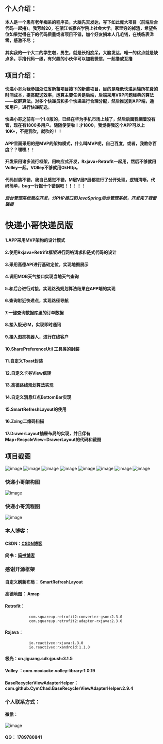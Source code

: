 ## 个人介绍：

####     本人是一个患有老年痴呆的程序员，大脑先天发达，写下如此庞大项目（前端后台代码一起撸）。我芳龄20，在浙江省嘉兴学院上社会大学。家里穷的掉渣，希望各位如果觉得在下的代码质量或者项目不错，加个好友捐本人几毛钱，在线临表涕零，感激不尽 ；

####     其实我的一个大二的学生啦，男生，就是长相痴呆，大脑发达，唯一的优点就是缺点多。手撸代码一级，有兴趣的小伙伴可以加我微信，一起撸或互撸


## 项目介绍：

####    快递小哥为我参加浙江省新苗项目接下的新苗项目，目的是降低快递运输所花费的时间成本，提高配送效率，运算主要任务是后端，后端采用VRP问题经典的算法——蚁群算法。对多个快递员和多个快递进行合理分配，然后推送到APP端，通知用户，进行快递配送。

####    快递小哥之前有一个1.0版的，已经在华为手机市场上线了，然后后面我搁着没有管，现在有1800多用户。随随便便啦！才1800，我觉得我这个APP可以上10K+，不是我吹，就吹的！！

####    APP里面采用的是MVP的架构模式，什么叫MVP呢，自己百度，或者，我教你百度？？嘿嘿！！
  
####    开发采用诸多流行框架，用响应式开发，Rxjava+Retrofit一起用，然后不够就用Volley一起。VOlley不够就用OkHttp。

####    代码封装不错，我自己感觉不错，M层V层P层都进行了分开处理，逻辑清晰，代码简单，bug一行报十个错误吧！！！！！


##### 后台管理系统我在开发，分PHP接口和JavaSpring后台管理系统，开发完了我留链接

# 快递小哥快递员版

#### 1.APP采用MVP架构的设计模式

#### 2.使用Rxjava+Retrifit框架进行网络请求和链式代码的设计

#### 3.采用高德API进行基础定位，实现地图展示

#### 4.调用MOB天气接口实现当地天气查询

#### 5.和后台进行对接，实现路劲规划算法结果在APP端的实现

#### 6.查询附近快递点，实现路径导航

#### 7.一键查询数据库里的订单数据

#### 8.接入极光IM，实现即时通讯

#### 9.接入图灵机器人，进行在线客户

#### 10.SharePreferenceUtil 工具类的封装

#### 11.自定义Toast封装

#### 12.自定义卡券View疯转

#### 13.高德路线规划算法实现

#### 14.自定义消息红点BottomBar实现

#### 15.SmartRefreshLayout的使用

#### 16.Zxing二维码扫描

#### 17.DrawerLayout抽屉布局的实现，并且伴有Map+RecycleView+DrawerLayout的代码和截图


## 项目截图
![image](http://bmob-cdn-20920.b0.upaiyun.com/2018/08/06/5c033a2f404c1e568056767f38018320.png)
![image](http://bmob-cdn-20920.b0.upaiyun.com/2018/08/06/84ab34cc40e43f5a803849f614aa0e11.png)
![image](http://bmob-cdn-20920.b0.upaiyun.com/2018/08/06/0724654f40c1f8dd8094cb828d548ebf.png)
![image](http://bmob-cdn-20920.b0.upaiyun.com/2018/08/06/b40c08804068e7b68051aa8f61761e09.png)
![image](http://bmob-cdn-20920.b0.upaiyun.com/2018/08/06/48b3ed36400a1660803eea75abe0fba2.png)
![image](http://bmob-cdn-20920.b0.upaiyun.com/2018/08/06/75314f5d403ef1b480d5babe758526c6.png)
![image](http://bmob-cdn-20920.b0.upaiyun.com/2018/08/06/139aa80e407b91b180b5b1b9517c0b8a.png)
![image](http://bmob-cdn-20920.b0.upaiyun.com/2018/08/06/f2c8109140524f8380cf44f58bff3c8c.png)



### 快递小哥架构图

![image](http://bmob-cdn-20920.b0.upaiyun.com/2018/09/30/6f586dac40a74f1080a85e0eb83af56f.png)

### 快递小哥流程图
![image](http://bmob-cdn-20920.b0.upaiyun.com/2018/09/30/89a1dd62407e7db180f1b89ae1f8d53d.png)


### 本人博客：
#### CSDN：[CSDN博客](https://blog.csdn.net/qq_33163983 "悬停显示")  
#### 简书：[简书博客](https://www.jianshu.com/u/a09ef2f2fe67 "悬停显示")  


### 感谢开源框架
#### 自定义刷新布局： SmartRefreshLayout
#### 高德地图： Amap
#### Retrofit： 
               com.squareup.retrofit2:converter-gson:2.3.0
               com.squareup.retrofit2:adapter-rxjava:2.3.0
#### Rxjava：
               io.reactivex:rxjava:1.3.0
               io.reactivex:rxandroid:1.1.0
#### 极光：cn.jiguang.sdk:jpush:3.1.5
#### Volley ：com.mcxiaoke.volley:library:1.0.19
#### BaseRecyclerViewAdapterHelper：com.github.CymChad:BaseRecyclerViewAdapterHelper:2.9.4


### 个人联系方式：

#### 微信：
![image](http://bmob-cdn-20920.b0.upaiyun.com/2018/08/06/3248a1cc4075a1d7807afabf9210dca7.png)

#### QQ： 1789780841



